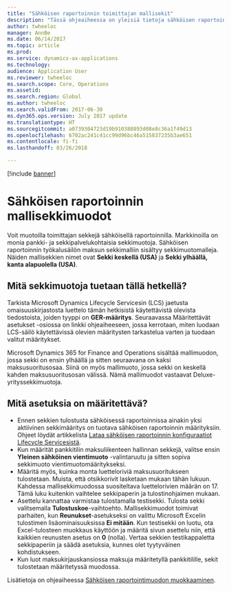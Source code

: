 ```yaml
---
title: "Sähköisen raportoinnin toimittajan mallisekit"
description: "Tässä ohjeaiheessa on yleisiä tietoja sähköisen raportoinnin mallisekkimuotojen käyttämisestä."
author: twheeloc
manager: AnnBe
ms.date: 06/14/2017
ms.topic: article
ms.prod: 
ms.service: dynamics-ax-applications
ms.technology: 
audience: Application User
ms.reviewer: twheeloc
ms.search.scope: Core, Operations
ms.assetid: 
ms.search.region: Global
ms.author: twheeloc
ms.search.validFrom: 2017-06-30
ms.dyn365.ops.version: July 2017 update
ms.translationtype: HT
ms.sourcegitcommit: a0739304723d19b910388893d08e8c36a1f49d13
ms.openlocfilehash: 6702ac241c41cc99d96bc46a515837235b3ae651
ms.contentlocale: fi-fi
ms.lasthandoff: 03/26/2018

---
```


[!include [banner](../includes/banner.md)]

# <a name="electronic-reporting-sample-check-formats"></a>Sähköisen raportoinnin mallisekkimuodot

Voit muotoilla toimittajan sekkejä sähköisellä raportoinnilla. Markkinoilla on monia pankki- ja sekkipalvelukohtaisia sekkimuotoja. Sähköisen raportoinnin työkalusäilön maksun sekkimalliin sisältyy sekkimuotomalleja. Näiden mallisekkien nimet ovat **Sekki keskellä (USA)** ja **Sekki ylhäällä, kanta alapuolella (USA)**.

## <a name="what-check-formats-are-currently-supported"></a>Mitä sekkimuotoja tuetaan tällä hetkellä?

Tarkista Microsoft Dynamics Lifecycle Servicesin (LCS) jaetusta omaisuuskirjastosta luettelo tämän hetkisistä käytettävistä olevista tiedostoista, joiden tyyppi on **GER-määritys**. Seuraavassa Määritettävät asetukset -osiossa on linkki ohjeaiheeseen, jossa kerrotaan, miten luodaan LCS-säilö käytettävissä olevien määritysten tarkastelua varten ja tuodaan valitut määritykset.

Microsoft Dynamics 365 for Finance and Operations sisältää mallimuodon, jossa sekki on ensin ylhäällä ja sitten seuraavana on kaksi maksusuoritusosaa. Siinä on myös mallimuoto, jossa sekki on keskellä kahden maksusuoritusosan välissä. Nämä mallimuodot vastaavat Deluxe-yrityssekkimuotoja.

## <a name="what-do-i-have-to-set-up"></a>Mitä asetuksia on määritettävä?

- Ennen sekkien tulostusta sähköisessä raportoinnissa ainakin yksi aktiivinen sekkimääritys on tuotava sähköisen raportoinnin määrityksiin. Ohjeet löydät artikkelista [Lataa sähköisen raportoinnin konfiguraatiot Lifecycle Servicesistä](../../dev-itpro/analytics/download-electronic-reporting-configuration-lcs.md).
- Kun määrität pankkitilin maksuliikenteen hallinnan sekkejä, valitse ensin **Yleinen sähköinen vientimuoto** -valintaruutu ja sitten sopiva sekkimuoto vientimuotomääritykseksi.
- Määritä myös, kuinka monta luetteloriviä maksusuoritukseen tulostetaan. Muista, että otsikkorivit lasketaan mukaan tähän lukuun. Kahdessa mallisekkimuodossa suositeltava luettelorivien määrän on 17. Tämä luku kuitenkin vaihtelee sekkipaperin ja tulostinohjaimen mukaan.
- Asettelu kannattaa varmistaa tulostamalla testisekki. Tulosta sekki valitsemalla **Tulostuskoe**-vaihtoehto. Mallisekkimuodot toimivat parhaiten, kun **Reunukset**-asetukseksi on valittu Microsoft Excelin tulostimen lisäominaisuuksissa **Ei mitään**. Kun testisekki on luotu, ota Excel-tulosteen muokkaus käyttöön ja määritä sivun asettelu niin, että kaikkien reunusten asetus on **0** (nolla). Vertaa sekkien testikappaletta sekkipaperiin ja säädä asetuksia, kunnes olet tyytyväinen kohdistukseen.
- Kun luot maksukirjauskansiossa maksuja määritetyllä pankkitilille, sekit tulostetaan määritetyssä muodossa.

Lisätietoja on ohjeaiheessa [Sähköisen raportointimuodon muokkaaminen](../../dev-itpro/analytics/modify-electronic-reporting-format-reapply-excel-template.md).


